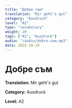 ```yaml
---
title: "Добре съм"
translation: "Mir geht's gut"
category: "Ausdruck"
level: "A2"
type: "vocabulary"
weight: 20
tags: ["A2", "Ausdruck"]
audio: "/audio/dobre-sam.mp3"
date: 2025-10-19
---
```


# Добре съм

**Translation:** Mir geht's gut

**Category:** Ausdruck

**Level:** A2

